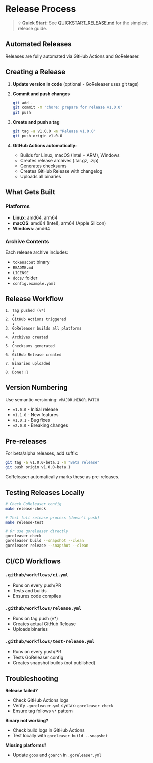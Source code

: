 # Release Process

> 💡 **Quick Start:** See [QUICKSTART_RELEASE.md](QUICKSTART_RELEASE.md) for the simplest release guide.

## Automated Releases

Releases are fully automated via GitHub Actions and GoReleaser.

## Creating a Release

1. **Update version in code** (optional - GoReleaser uses git tags)
2. **Commit and push changes**
   ```bash
   git add .
   git commit -m "chore: prepare for release v1.0.0"
   git push
   ```

3. **Create and push a tag**
   ```bash
   git tag -a v1.0.0 -m "Release v1.0.0"
   git push origin v1.0.0
   ```

4. **GitHub Actions automatically:**
   - Builds for Linux, macOS (Intel + ARM), Windows
   - Creates release archives (.tar.gz, .zip)
   - Generates checksums
   - Creates GitHub Release with changelog
   - Uploads all binaries

## What Gets Built

### Platforms
- **Linux**: amd64, arm64
- **macOS**: amd64 (Intel), arm64 (Apple Silicon)
- **Windows**: amd64

### Archive Contents
Each release archive includes:
- `tokenscout` binary
- `README.md`
- `LICENSE`
- `docs/` folder
- `config.example.yaml`

## Release Workflow

```
1. Tag pushed (v*)
   ↓
2. GitHub Actions triggered
   ↓
3. GoReleaser builds all platforms
   ↓
4. Archives created
   ↓
5. Checksums generated
   ↓
6. GitHub Release created
   ↓
7. Binaries uploaded
   ↓
8. Done! 🎉
```

## Version Numbering

Use semantic versioning: `vMAJOR.MINOR.PATCH`

- `v1.0.0` - Initial release
- `v1.1.0` - New features
- `v1.0.1` - Bug fixes
- `v2.0.0` - Breaking changes

## Pre-releases

For beta/alpha releases, add suffix:
```bash
git tag -a v1.0.0-beta.1 -m "Beta release"
git push origin v1.0.0-beta.1
```

GoReleaser automatically marks these as pre-releases.

## Testing Releases Locally

```bash
# Check GoReleaser config
make release-check

# Test full release process (doesn't push)
make release-test

# Or use goreleaser directly
goreleaser check
goreleaser build --snapshot --clean
goreleaser release --snapshot --clean
```

## CI/CD Workflows

### `.github/workflows/ci.yml`
- Runs on every push/PR
- Tests and builds
- Ensures code compiles

### `.github/workflows/release.yml`
- Runs on tag push (v*)
- Creates actual GitHub Release
- Uploads binaries

### `.github/workflows/test-release.yml`
- Runs on every push/PR
- Tests GoReleaser config
- Creates snapshot builds (not published)

## Troubleshooting

**Release failed?**
- Check GitHub Actions logs
- Verify `.goreleaser.yml` syntax: `goreleaser check`
- Ensure tag follows `v*` pattern

**Binary not working?**
- Check build logs in GitHub Actions
- Test locally with `goreleaser build --snapshot`

**Missing platforms?**
- Update `goos` and `goarch` in `.goreleaser.yml`
